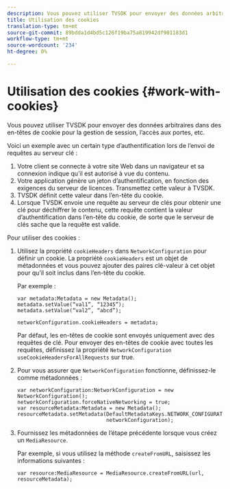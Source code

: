```yaml
---
description: Vous pouvez utiliser TVSDK pour envoyer des données arbitraires dans des en-têtes de cookie pour la gestion de session, l’accès aux portes, etc.
title: Utilisation des cookies
translation-type: tm+mt
source-git-commit: 89bdda1d4bd5c126f19ba75a819942df901183d1
workflow-type: tm+mt
source-wordcount: '234'
ht-degree: 0%

---
```



# Utilisation des cookies {#work-with-cookies}

Vous pouvez utiliser TVSDK pour envoyer des données arbitraires dans des en-têtes de cookie pour la gestion de session, l’accès aux portes, etc.

Voici un exemple avec un certain type d’authentification lors de l’envoi de requêtes au serveur clé :

1. Votre client se connecte à votre site Web dans un navigateur et sa connexion indique qu’il est autorisé à vue du contenu.
1. Votre application génère un jeton d’authentification, en fonction des exigences du serveur de licences. Transmettez cette valeur à TVSDK.
1. TVSDK définit cette valeur dans l’en-tête du cookie.
1. Lorsque TVSDK envoie une requête au serveur de clés pour obtenir une clé pour déchiffrer le contenu, cette requête contient la valeur d’authentification dans l’en-tête du cookie, de sorte que le serveur de clés sache que la requête est valide.

Pour utiliser des cookies :

1. Utilisez la propriété `cookieHeaders` dans `NetworkConfiguration` pour définir un cookie. La propriété `cookieHeaders` est un objet de métadonnées et vous pouvez ajouter des paires clé-valeur à cet objet pour qu’il soit inclus dans l’en-tête du cookie.

   Par exemple :

   ```
   var metadata:Metadata = new Metadata(); 
   metadata.setValue(“val1”, “12345”); 
   metadata.setValue(“val2”, “abcd”); 
   
   networkConfiguration.cookieHeaders = metadata;
   ```

   Par défaut, les en-têtes de cookie sont envoyés uniquement avec des requêtes de clé. Pour envoyer des en-têtes de cookie avec toutes les requêtes, définissez la propriété `NetworkConfiguration` `useCookieHeadersForAllRequests` sur true.

1. Pour vous assurer que `NetworkConfiguration` fonctionne, définissez-le comme métadonnées :

   ```
   var networkConfiguration:NetworkConfiguration = new NetworkConfiguration(); 
   networkConfiguration.forceNativeNetworking = true; 
   var resourceMetadata:Metadata = new Metadata(); 
   resourceMetadata.setMetadata(DefaultMetadataKeys.NETWORK_CONFIGURATION_KEY,  
                                networkConfiguration);
   ```

1. Fournissez les métadonnées de l’étape précédente lorsque vous créez un `MediaResource`.

   Par exemple, si vous utilisez la méthode `createFromURL`, saisissez les informations suivantes :

   ```
   var resource:MediaResource = MediaResource.createFromURL(url, resourceMetadata);
   ```

